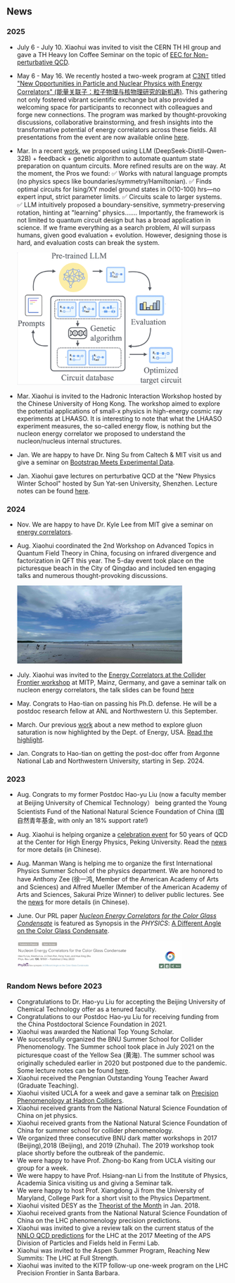 ## News
### 2025
- July 6 - July 10. Xiaohui was invited to visit the CERN TH HI group and gave a TH Heavy Ion Coffee Seminar on the topic of [EEC for Non-perturbative QCD](https://indico.cern.ch/event/1563011/). 
  
- May 6 - May 16. We recently hosted a two-week program at [C3NT](https://c3nt.ccnu.edu.cn/) titled ["New Opportunities in Particle and Nuclear Physics with Energy Correlators" (能量关联子：粒子物理与核物理研究的新机遇)](https://indico.ihep.ac.cn/event/24880/). This gathering not only fostered vibrant scientific exchange but also provided a welcoming space for participants to reconnect with colleagues and forge new connections. The program was marked by thought-provoking discussions, collaborative brainstorming, and fresh insights into the transformative potential of energy correlators across these fields.
All presentations from the event are now available online [here](https://indico.ihep.ac.cn/event/24880/timetable/#20250505).

- Mar. In a recent [work](http://arxiv.org/abs/2505.06347), we proposed using LLM (DeepSeek-Distill-Qwen-32B) + feedback + genetic algorithm to automate quantum state preparation on quantum circuits. More refined results are on the way. At the moment, the Pros we found:
 ✅ Works with natural language prompts (no physics specs like boundaries/symmetry/Hamiltonian).
 ✅ Finds optimal circuits for Ising/XY model ground states in O(10-100) hrs—no expert input, strict parameter  limits.
 ✅ Circuits scale to larger systems.
 ✅ LLM intuitively proposed a boundary-sensitive, symmetry-preserving rotation, hinting at "learning" physics.......
 Importantly, the framework is not limited to quantum circuit design but has a broad application in science.  If we frame everything as a search problem, AI will surpass humans, given good evaluation + evolution. However, designing those is hard, and evaluation costs can break the system.

    <img src="./workflow.png" width="375" height="300"> 

  
- Mar. Xiaohui is invited to the Hadronic Interaction Workshop hosted by the Chinese University of Hong Kong. The workshop aimed to explore the potential applications of small-x physics in high-energy cosmic ray experiments at LHAASO. It is interesting to note that what the LHAASO experiment measures, the so-called energy flow, is nothing but the nucleon energy correlator we proposed to understand the nucleon/nucleus internal structures. 

- Jan.  We are happy to have Dr. Ning Su from Caltech & MIT visit us and give a seminar on [Bootstrap Meets Experimental Data](https://multiscale.bnu.edu.cn/xsbg/51e3c055679a44f0b96e717aaa50569c.htm).

- Jan. Xiaohui gave lectures on perturbative QCD at the "New Physics Winter School" hosted by Sun Yat-sen University, Shenzhen. Lecture notes can be found [here](https://l-x-x.github.io/teaching/). 
  
### 2024
- Nov. We are happy to have Dr. Kyle Lee from MIT give a seminar on [energy correlators](https://physics.bnu.edu.cn/docs/2024-10/d6ced4a28fa44e29bf068f284354b89d.pdf).
  
- Aug. Xiaohui coordinated the 2nd Workshop on Advanced Topics in Quantum Field Theory in China, focusing on infrared divergence and factorization in QFT this year. The 5-day event took place on the picturesque beach in the City of Qingdao and included ten engaging talks and numerous thought-provoking discussions.
  
  <img src="./IMG_8668-1.jpg" width="375" height="177">
 
- July. Xiaohui was invited to the [Energy Correlators at the Collider Frontier workshop](https://indico.mitp.uni-mainz.de/event/358/overview) at MITP, Mainz, Germany, and gave a seminar talk on nucleon energy correlators, the talk slides can be found [here](https://indico.mitp.uni-mainz.de/event/358/contributions/5004/attachments/3607/4681/neec-eccf.pdf)
   
- May. Congrats to Hao-tian on passing his Ph.D. defense. He will be a postdoc research fellow at ANL and Northwestern U. this September.
  
- March. Our previous [work](https://journals.aps.org/prl/abstract/10.1103/PhysRevLett.130.181901) about a new method to explore gluon saturation is now highlighted by the Dept. of Energy, USA. [Read the highlight](https://science.osti.gov/np/Highlights/2024/3e).
  
- Jan. Congrats to Hao-tian on getting the post-doc offer from Argonne National Lab and Northwestern University, starting in Sep. 2024.
  
### 2023
- Aug. Congrats to my former Postdoc Hao-yu Liu (now a faculty member at Beijing University of Chemical Technology）
  being granted the Young Scientists Fund of the National Natural Science Foundation of China (国自然青年基金, with only an 18% support rate!)

- Aug. Xiaohui is helping organize a [celebration event](https://indico.ihep.ac.cn/event/19797/) for 50 years of QCD at the Center for High Energy Physics, Peking University. Read the [news](https://rchep.pku.edu.cn/info/1034/1200.htm) for more details (in Chinese). 
  
- Aug. Manman Wang is helping me to organize the first International Physics Summer School of the physics department. We are honored to have Anthony Zee (徐一鸿, Member of the American Academy of Arts and Sciences) and Alfred Mueller (Member of the American Academy of Arts and Sciences, Sakurai Prize Winner) to deliver public lectures. See the [news](https://news.bnu.edu.cn/zx/zhxw/a3062beb4e5348a681e6c30935719363.htm) for more details (in Chinese).

- June. Our PRL paper *[Nucleon Energy Correlators for the Color Glass Condensate](https://journals.aps.org/prl/abstract/10.1103/PhysRevLett.130.181901)* is featured as Synopsis in the *PHYSICS*: [A Different Angle on the Color Glass Condensate](https://physics.aps.org/articles/v16/s89).

    <img src="./cgc.jpg" width="375" height="67"> 


### Random News before 2023 
- Congratulations to Dr. Hao-yu Liu for accepting the Beijing University of Chemical Technology offer as a tenured faculty.
- Congratulations to our Postdoc Hao-yu Liu for receiving funding from the China Postdoctoral Science Foundation in 2021.
- Xiaohui was awarded the National Top Young Scholar.
- We successfully organized the BNU Summer School for Collider Phenomenology. The Summer school took place in July 2021 on the picturesque coast of the Yellow Sea (黄海). The summer school was originally scheduled earlier in 2020 but postponed due to the pandemic. Some lecture notes can be found [here](https://indico.ihep.ac.cn/event/11211/timetable/#20210705). 
- Xiaohui received the Pengnian Outstanding Young Teacher Award (Graduate Teaching).
- Xiaohui visited UCLA for a week and gave a seminar talk on [Precision Phenomenology at Hadron Colliders](https://nuclear.physics.ucla.edu/sites/default/files/xiaohui-liu.pdf). 
- Xiaohui received grants from the National Natural Science Foundation of China on jet physics.
- Xiaohui received grants from the National Natural Science Foundation of China for summer school for collider phenomenology.
- We organized three consecutive BNU dark matter workshops in 2017 (Beijing),2018 (Beijing), and 2019 (Zhuhai). The 2019 workshop took place shortly before the outbreak of the pandemic. 
- We were happy to have Prof. Zhong-bo Kang from UCLA visiting our group for a week.
- We were happy to have Prof. Hsiang-nan Li from the Institute of Physics, Academia Sinica visiting us and giving a Seminar talk.
- We were happy to host Prof. Xiangdong Ji from the University of Maryland, College Park for a short visit to the Physics Department.
- Xiaohui visited DESY as the [Theorist of the Month](https://www.terascale.de/research_topics/rt1_physics_analysis/analysis_centre/theorist_of_the_month/) in Jan. 2018.
- Xiaohui received grants from the National Natural Science Foundation of China on the LHC phenomenology precision predictions.
- Xiaohui was invited to give a review talk on the current status of the [NNLO QCD predictions](https://indico.fnal.gov/event/11999/contributions/11441/attachments/7400/9502/dpf2017.pdf) for the LHC at the 2017 Meeting of the APS Division of Particles and Fields held in Fermi Lab.
- Xiaohui was invited to the Aspen Summer Program, Reaching New Summits: The LHC at Full Strength. 
- Xiaohui was invited to the KITP follow-up one-week program on the LHC Precision Frontier in Santa Barbara. 
